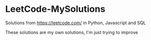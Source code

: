 ﻿# LeetCode-MySolutions
Solutions from https://leetcode.com/ in Python, Javascript and SQL

These solutions are my own solutions, I'm just trying to improve
